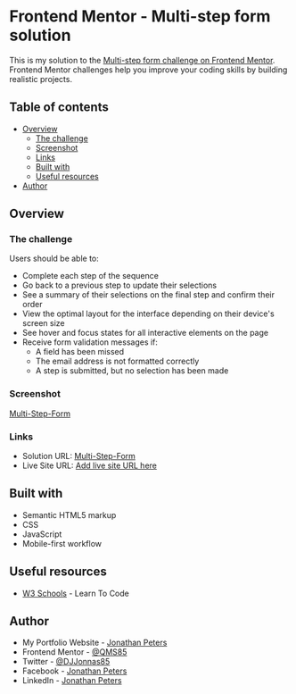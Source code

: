 # Frontend Mentor - Multi-step form solution

This is my solution to the [Multi-step form challenge on Frontend Mentor](https://www.frontendmentor.io/challenges/multistep-form-YVAnSdqQBJ). Frontend Mentor challenges help you improve your coding skills by building realistic projects. 

## Table of contents

- [Overview](#overview)
  - [The challenge](#the-challenge)
  - [Screenshot](#screenshot)
  - [Links](#links)
  - [Built with](#built-with)
  - [Useful resources](#useful-resources)
- [Author](#author)


## Overview

### The challenge

Users should be able to:

- Complete each step of the sequence
- Go back to a previous step to update their selections
- See a summary of their selections on the final step and confirm their order
- View the optimal layout for the interface depending on their device's screen size
- See hover and focus states for all interactive elements on the page
- Receive form validation messages if:
  - A field has been missed
  - The email address is not formatted correctly
  - A step is submitted, but no selection has been made

### Screenshot

[Multi-Step-Form](multistepform.png)

### Links

- Solution URL: [Multi-Step-Form](https://github.com/QMS85/Multi-Step-Form.git)
- Live Site URL: [Add live site URL here]()

## Built with

- Semantic HTML5 markup
- CSS 
- JavaScript
- Mobile-first workflow

## Useful resources

- [W3 Schools](https://www.w3schools.com) - Learn To Code

## Author

- My Portfolio Website - [Jonathan Peters](https://qms85.github.io/MyPortfolio/)
- Frontend Mentor - [@QMS85](https://www.frontendmentor.io/profile/QMS85)
- Twitter - [@DJJonnas85](https://www.twitter.com/DJJonnas85)
- Facebook - [Jonathan Peters](https://www.facebook.com/2jonathanpeters)
- LinkedIn - [Jonathan Peters](https://www.linkedin.com/in/2jonathanpeters)